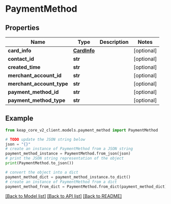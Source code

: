 # PaymentMethod


## Properties

Name | Type | Description | Notes
------------ | ------------- | ------------- | -------------
**card_info** | [**CardInfo**](CardInfo.md) |  | [optional] 
**contact_id** | **str** |  | [optional] 
**created_time** | **str** |  | [optional] 
**merchant_account_id** | **str** |  | [optional] 
**merchant_account_type** | **str** |  | [optional] 
**payment_method_id** | **str** |  | [optional] 
**payment_method_type** | **str** |  | [optional] 

## Example

```python
from keap_core_v2_client.models.payment_method import PaymentMethod

# TODO update the JSON string below
json = "{}"
# create an instance of PaymentMethod from a JSON string
payment_method_instance = PaymentMethod.from_json(json)
# print the JSON string representation of the object
print(PaymentMethod.to_json())

# convert the object into a dict
payment_method_dict = payment_method_instance.to_dict()
# create an instance of PaymentMethod from a dict
payment_method_from_dict = PaymentMethod.from_dict(payment_method_dict)
```
[[Back to Model list]](../README.md#documentation-for-models) [[Back to API list]](../README.md#documentation-for-api-endpoints) [[Back to README]](../README.md)


